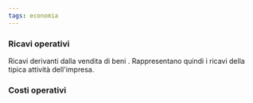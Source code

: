 ```yaml
---
tags: economia
---
```

### Ricavi operativi

Ricavi derivanti dalla vendita di beni . Rappresentano quindi i ricavi della tipica attività dell'impresa.

### Costi operativi
